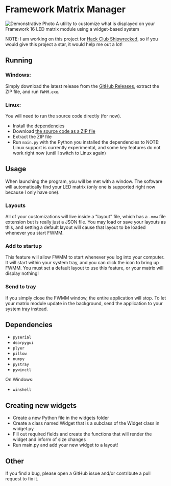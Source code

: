 # Framework Matrix Manager
![Demonstrative Photo](https://github.com/DedFishy/FWMM/blob/main/photo.png?raw=true)
A utility to customize what is displayed on your Framework 16 LED matrix module using a widget-based system

NOTE: I am working on this project for [Hack Club Shipwrecked](https://shipwrecked.hackclub.com/), so if you would give this project a star, it would help me out a lot!

## Running
### Windows:
Simply download the latest release from the [GitHub Releases](https://github.com/DedFishy/FWMM/releases), extract the ZIP file, and run `FWMM.exe`.
### Linux:
You will need to run the source code directly (for now).
- Install the [dependencies](#dependencies)
- Download [the source code as a ZIP file](https://github.com/DedFishy/FWMM/archive/refs/heads/main.zip)
- Extract the ZIP file
- Run `main.py` with the Python you installed the dependencies to
NOTE: Linux support is currently experimental, and some key features do not work right now (until I switch to Linux again)

## Usage
When launching the program, you will be met with a window. The software will automatically find your LED matrix (only one is supported right now because I only have one).
### Layouts
All of your customizations will live inside a "layout" file, which has a `.mmw` file extension but is really just a JSON file.
You may load or save your layouts as this, and setting a default layout will cause that layout to be loaded whenever you start FWMM.
### Add to startup
This feature will allow FWMM to start whenever you log into your computer. It will start within your system tray, and you can click the icon to bring up FWMM.
You must set a default layout to use this feature, or your matrix will display nothing!
### Send to tray
If you simply close the FWMM window, the entire application will stop. To let your matrix module update in the background, send the application to your system tray instead.

## Dependencies
- `pyserial`
- `dearpygui`
- `plyer`
- `pillow`
- `numpy`
- `pystray`
- `pywinctl`

On Windows:

- `winshell`

## Creating new widgets
- Create a new Python file in the widgets folder
- Create a class named Widget that is a subclass of the Widget class in widget.py
- Fill out required fields and create the functions that will render the widget and inform of size changes
- Run main.py and add your new widget to a layout!

## Other
If you find a bug, please open a GitHub issue and/or contribute a pull request to fix it.
